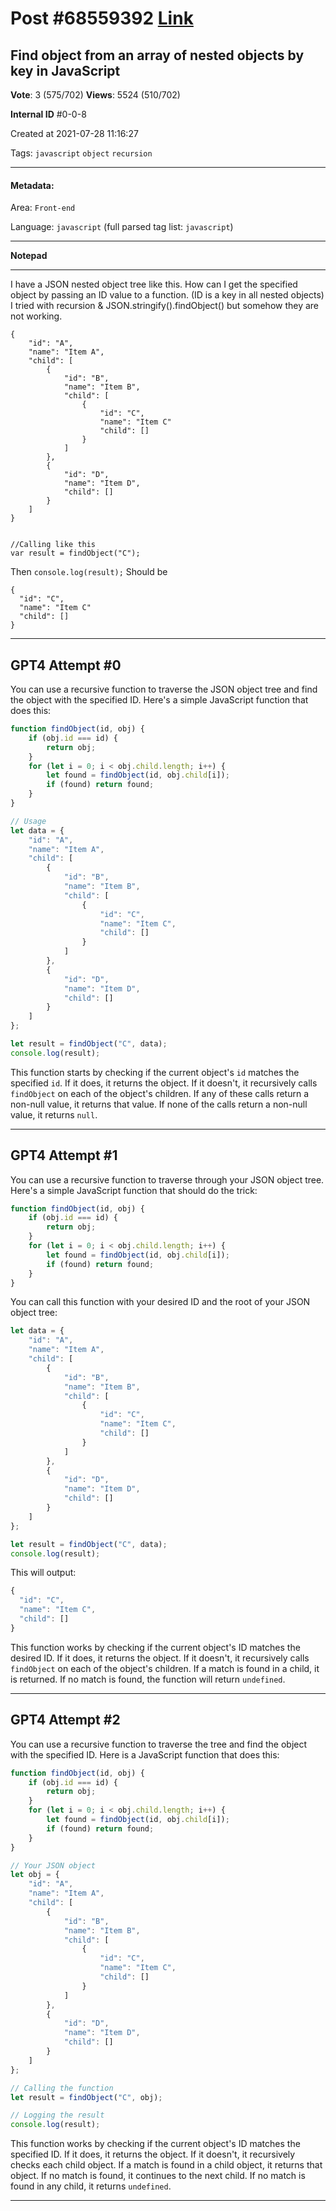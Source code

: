 
# Post \#68559392 [Link](https://stackoverflow.com/questions/68559392/)

## Find object from an array of nested objects by key in JavaScript

**Vote**: 3 (575/702) **Views**: 5524 (510/702) 

**Internal ID** \#0-0-8

Created at 2021-07-28 11:16:27

Tags: `javascript` `object` `recursion`

----------

#### Metadata:

Area: `Front-end`

Language: `javascript` (full parsed tag list: `javascript`)

----------

**Notepad**


----------

I have a JSON nested object tree like this.
How can I get the specified object by passing an ID value to a function. (ID is a key in all nested objects)
I tried with recursion & JSON.stringify().findObject() but somehow they are not working.
```
{
    "id": "A",
    "name": "Item A",
    "child": [
        {
            "id": "B",
            "name": "Item B",
            "child": [
                {
                    "id": "C",
                    "name": "Item C"
                    "child": []
                }
            ]
        },
        {
            "id": "D",
            "name": "Item D",
            "child": []
        }
    ]
}


//Calling like this
var result = findObject("C");
```

Then `console.log(result);` Should be
```
{
  "id": "C",
  "name": "Item C"
  "child": []
}
```



----------
        
## GPT4 Attempt \#0

You can use a recursive function to traverse the JSON object tree and find the object with the specified ID. Here's a simple JavaScript function that does this:

```javascript
function findObject(id, obj) {
    if (obj.id === id) {
        return obj;
    }
    for (let i = 0; i < obj.child.length; i++) {
        let found = findObject(id, obj.child[i]);
        if (found) return found;
    }
}

// Usage
let data = {
    "id": "A",
    "name": "Item A",
    "child": [
        {
            "id": "B",
            "name": "Item B",
            "child": [
                {
                    "id": "C",
                    "name": "Item C",
                    "child": []
                }
            ]
        },
        {
            "id": "D",
            "name": "Item D",
            "child": []
        }
    ]
};

let result = findObject("C", data);
console.log(result);
```

This function starts by checking if the current object's `id` matches the specified `id`. If it does, it returns the object. If it doesn't, it recursively calls `findObject` on each of the object's children. If any of these calls return a non-null value, it returns that value. If none of the calls return a non-null value, it returns `null`.

--------

## GPT4 Attempt \#1

You can use a recursive function to traverse through your JSON object tree. Here's a simple JavaScript function that should do the trick:

```javascript
function findObject(id, obj) {
    if (obj.id === id) {
        return obj;
    }
    for (let i = 0; i < obj.child.length; i++) {
        let found = findObject(id, obj.child[i]);
        if (found) return found;
    }
}
```

You can call this function with your desired ID and the root of your JSON object tree:

```javascript
let data = {
    "id": "A",
    "name": "Item A",
    "child": [
        {
            "id": "B",
            "name": "Item B",
            "child": [
                {
                    "id": "C",
                    "name": "Item C",
                    "child": []
                }
            ]
        },
        {
            "id": "D",
            "name": "Item D",
            "child": []
        }
    ]
};

let result = findObject("C", data);
console.log(result);
```

This will output:

```javascript
{
  "id": "C",
  "name": "Item C",
  "child": []
}
```

This function works by checking if the current object's ID matches the desired ID. If it does, it returns the object. If it doesn't, it recursively calls `findObject` on each of the object's children. If a match is found in a child, it is returned. If no match is found, the function will return `undefined`.

--------

## GPT4 Attempt \#2

You can use a recursive function to traverse the tree and find the object with the specified ID. Here is a JavaScript function that does this:

```javascript
function findObject(id, obj) {
    if (obj.id === id) {
        return obj;
    }
    for (let i = 0; i < obj.child.length; i++) {
        let found = findObject(id, obj.child[i]);
        if (found) return found;
    }
}

// Your JSON object
let obj = {
    "id": "A",
    "name": "Item A",
    "child": [
        {
            "id": "B",
            "name": "Item B",
            "child": [
                {
                    "id": "C",
                    "name": "Item C",
                    "child": []
                }
            ]
        },
        {
            "id": "D",
            "name": "Item D",
            "child": []
        }
    ]
};

// Calling the function
let result = findObject("C", obj);

// Logging the result
console.log(result);
```

This function works by checking if the current object's ID matches the specified ID. If it does, it returns the object. If it doesn't, it recursively checks each child object. If a match is found in a child object, it returns that object. If no match is found, it continues to the next child. If no match is found in any child, it returns `undefined`.

--------
